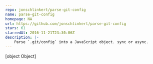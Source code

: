 ```yaml
---
repo: jonschlinkert/parse-git-config
name: parse-git-config
homepage: NA
url: https://github.com/jonschlinkert/parse-git-config
stars: 61
starredAt: 2016-11-21T23:30:06Z
description: |-
    Parse `.git/config` into a JavaScript object. sync or async.
---
```


[object Object]

